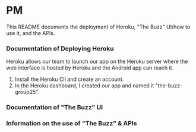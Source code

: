 # PM #

This README documents the deployment of Heroku, "The Buzz" UI/how to use it, and the APIs.

### Documentation of Deploying Heroku ###
Heroku allows our team to launch our app on the Heroku server where the web interface is hosted by Heroku and the Android app can reach it.

1) Install the Heroku ClI and create an account.
2) In the Heroku dashboard, I created our app and named it "the-buzz-group25".

### Documentation of "The Buzz" UI ###

### Information on the use of "The Buzz" & APIs ###